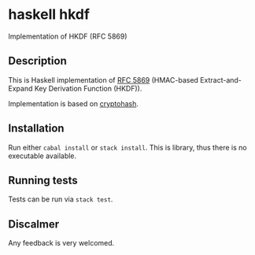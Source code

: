 # haskell hkdf
Implementation of HKDF (RFC 5869)

## Description

This is Haskell implementation of [RFC 5869](https://tools.ietf.org/html/rfc5869) (HMAC-based Extract-and-Expand Key Derivation Function (HKDF)).

Implementation is based on [cryptohash](https://hackage.haskell.org/package/cryptohash).

## Installation

Run either `cabal install` or `stack install`. This is library, thus there is no executable available.

## Running tests

Tests can be run via `stack test`.

## Discalmer

Any feedback is very welcomed.
